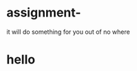 # assignment-
it will do something for you out of no where 
<p><h1> hello</h1></p>

<div style="width:300px, height200px; background:blue;"></div>
